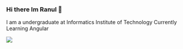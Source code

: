 ### Hi there Im Ranul 👋

I am a undergraduate at Informatics Institute of Technology
Currently Learning Angular


<img src = "https://github-readme-stats.vercel.app/api?username=Ranul00&&show_icons=true&title_color=ffffff&icon_color=bb2acf&text_color=daf7dc&bg_color=151515">
